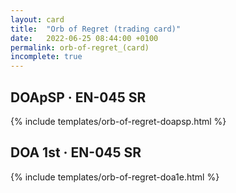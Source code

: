 ```yaml
---
layout: card
title:  "Orb of Regret (trading card)"
date:   2022-06-25 08:44:00 +0100
permalink: orb-of-regret_(card)
incomplete: true
---
```


## DOApSP &middot; EN-045 SR

{% include templates/orb-of-regret-doapsp.html %}


## DOA 1st &middot; EN-045 SR

{% include templates/orb-of-regret-doa1e.html %}
